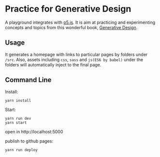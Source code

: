 # Practice for Generative Design

A playground integrates with [p5.js]. It is aim at practicing and experimenting concepts and topics from this wonderful book, [Generative Design].

[p5.js]:https://p5js.org/
[Generative Design]: http://www.generative-gestaltung.de/

## Usage
It generates a homepage with links to particular pages by folders under `/src`. Also, assets including `css`, `sass` and `js(ES6 by babel)` under the folders will automatically inject to the final page.

## Command Line

Install:

```shell
yarn install
```

Start:
```shell
yarn run dev
yarn start
```
open in http://localhost:5000

publish to github pages:
```shell
yarn run deploy
```
